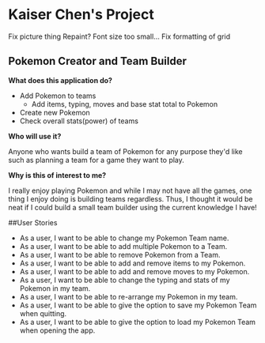 # Kaiser Chen's Project
Fix picture thing
Repaint?
Font size too small...
Fix formatting of grid

## Pokemon Creator and Team Builder

**What does this application do?**
- Add Pokemon to teams
  - Add items, typing, moves and base stat total to Pokemon
- Create new Pokemon
- Check overall stats(power) of teams

**Who will use it?**

Anyone who wants build a team of Pokemon for any purpose they'd like 
such as planning a team for a game they want to play.

**Why is this of interest to me?**

I really enjoy playing Pokemon and while I may not have all the games, 
one thing I enjoy doing is building teams regardless. 
Thus, I thought it would be neat if I could build a small team builder using the current knowledge I have!

##User Stories

- As a user, I want to be able to change my Pokemon Team name.
- As a user, I want to be able to add multiple Pokemon to a Team.
- As a user, I want to be able to remove Pokemon from a Team.
- As a user, I want to be able to add and remove items to my Pokemon.
- As a user, I want to be able to add and remove moves to my Pokemon.
- As a user, I want to be able to change the typing and stats of my Pokemon in my team.
- As a user, I want to be able to re-arrange my Pokemon in my team.
- As a user, I want to be able to give the option to save my Pokemon Team when quitting.
- As a user, I want to be able to give the option to load my Pokemon Team when opening the app.